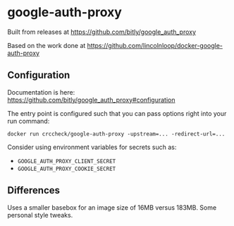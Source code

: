 google-auth-proxy
=================

Built from releases at https://github.com/bitly/google_auth_proxy

Based on the work done at https://github.com/lincolnloop/docker-google-auth-proxy


Configuration
-------------

Documentation is here: https://github.com/bitly/google_auth_proxy#configuration

The entry point is configured such that you can pass options right into your run command:

    docker run crccheck/google-auth-proxy -upstream=... -redirect-url=...

Consider using environment variables for secrets such as:

* `GOOGLE_AUTH_PROXY_CLIENT_SECRET`
* `GOOGLE_AUTH_PROXY_COOKIE_SECRET`


Differences
-----------

Uses a smaller basebox for an image size of 16MB versus 183MB. Some personal
style tweaks.
